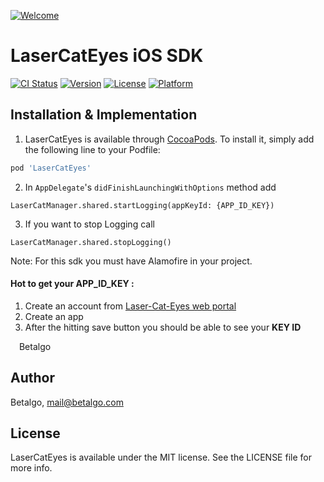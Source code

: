 
[![Welcome](https://repository-images.githubusercontent.com/305744454/59fff700-30f5-11eb-8a67-d706102bf31c)](https://repository-images.githubusercontent.com/305744454/59fff700-30f5-11eb-8a67-d706102bf31c)
# LaserCatEyes iOS SDK
[![CI Status](https://img.shields.io/travis/HakkiYigitYener/LaserCatEyes.svg?style=flat)](https://travis-ci.org/HakkiYigitYener/LaserCatEyes)
[![Version](https://img.shields.io/cocoapods/v/LaserCatEyes.svg?style=flat)](https://cocoapods.org/pods/LaserCatEyes)
[![License](https://img.shields.io/cocoapods/l/LaserCatEyes.svg?style=flat)](https://cocoapods.org/pods/LaserCatEyes)
[![Platform](https://img.shields.io/cocoapods/p/LaserCatEyes.svg?style=flat)](https://cocoapods.org/pods/LaserCatEyes)

## Installation & Implementation 

1. LaserCatEyes is available through [CocoaPods](https://cocoapods.org). To install
it, simply add the following line to your Podfile:

```ruby
pod 'LaserCatEyes'
```

2. In ``AppDelegate``'s ``didFinishLaunchingWithOptions`` method add 
```
LaserCatManager.shared.startLogging(appKeyId: {APP_ID_KEY})
```

3. If you want to stop Logging call 

```
LaserCatManager.shared.stopLogging()
```

Note: For this sdk you must have Alamofire in your project.

#### Hot to get your APP_ID_KEY :
1. Create an account from [Laser-Cat-Eyes web portal]
2. Create an app
3. After the hitting save button you should be able to see your **KEY ID**



<img src="http://www.betalgo.com/img/logo-dark.png" width="10px"> Betalgo

   [Laser-Cat-Eyes web portal]: <https://portal-beta.lasercateyes.com/auth/login>


## Author

Betalgo, mail@betalgo.com

## License

LaserCatEyes is available under the MIT license. See the LICENSE file for more info.
